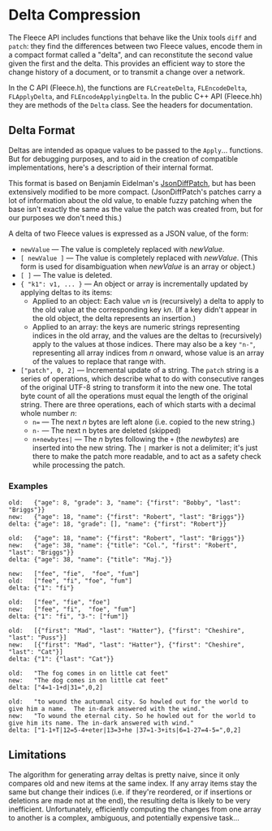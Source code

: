 #  Delta Compression

The Fleece API includes functions that behave like the Unix tools `diff` and `patch`: they find the differences between two Fleece values, encode them in a compact format called a "delta", and can reconstitute the second value given the first and the delta. This provides an efficient way to store the change history of a document, or to transmit a change over a network.

In the C API (Fleece.h), the functions are `FLCreateDelta`, `FLEncodeDelta`, `FLApplyDelta`, and `FLEncodeApplyingDelta`. In the public C++ API (Fleece.hh) they are methods of the `Delta` class. See the headers for documentation.

## Delta Format

Deltas are intended as opaque values to be passed to the `Apply`... functions. But for debugging purposes, and to aid in the creation of compatible implementations, here's a description of their internal format.

This format is based on Benjamín Eidelman's [JsonDiffPatch](https://github.com/benjamine/jsondiffpatch/blob/master/docs/deltas.md), but has been extensively modified to be more compact. (JsonDiffPatch's patches carry a lot of information about the old value, to enable fuzzy patching when the base isn't exactly the same as the value the patch was created from, but for our purposes we don't need this.) 

A delta of two Fleece values is expressed as a JSON value, of the form:

* `newValue` — The value is completely replaced with *newValue*.
* `[ newValue ]` — The value is completely replaced with *newValue*. (This form is used for disambiguation when *newValue* is an array or object.)
* `[ ]` — The value is deleted.
* `{ "k1": v1, ... }` — An object or array is incrementally updated by applying deltas to its items: 
    - Applied to an object: Each value `v`*n* is (recursively) a delta to apply to the old value at the corresponding key `k`*n*. (If a key didn't appear in the old object, the delta represents an insertion.)
    - Applied to an array: the keys are numeric strings representing indices in the old array, and the values are the deltas to (recursively) apply to the values at those indices. There may also be a key `"n-"`, representing all array indices from _n_ onward, whose value is an array of the values to replace that range with.
* `["patch", 0, 2]` — Incremental update of a string. The `patch` string is a series of operations,  which describe what to do with consecutive ranges of the original UTF-8 string to transform it into the new one. The total byte count of all the operations must equal the length of the original string. There are three operations, each of which starts with a decimal whole number *n*:
    * `n=` — The next *n* bytes are left alone (i.e. copied to the new string.)
    * `n-` — The next n bytes are deleted (skipped)
    * `n+newbytes|` — The *n* bytes following the `+` (the *newbytes*) are inserted into the new string. The `|` marker is not a delimiter; it's just there to make the patch more readable, and to act as a safety check while processing the patch.
    
### Examples

```
old:   {"age": 8, "grade": 3, "name": {"first": "Bobby", "last": "Briggs"}}
new:   {"age": 18, "name": {"first": "Robert", "last": "Briggs"}}
delta: {"age": 18, "grade": [], "name": {"first": "Robert"}}

old:   {"age": 18, "name": {"first": "Robert", "last": "Briggs"}}
new:   {"age": 38, "name": {"title": "Col.", "first": "Robert", "last": "Briggs"}}
delta: {"age": 38, "name": {"title": "Maj."}}

new:   ["fee", "fie",  "foe", "fum"]
old:   ["fee", "fi", "foe", "fum"]
delta: {"1": "fi"}

old:   ["fee", "fie", "foe"]
new:   ["fee", "fi",  "foe", "fum"]
delta: {"1": "fi", "3-": ["fum"]}

old:   [{"first": "Mad", "last": "Hatter"}, {"first": "Cheshire", "last": "Puss"}]
new:   [{"first": "Mad", "last": "Hatter"}, {"first": "Cheshire", "last": "Cat"}]
delta: {"1": {"last": "Cat"}}

old:   "The fog comes in on little cat feet"
new:   "The dog comes in on little cat feet"
delta: ["4=1-1+d|31=",0,2]

old:   "to wound the autumnal city. So howled out for the world to give him a name.  The in-dark answered with the wind."
new:   "To wound the eternal city. So he howled out for the world to give him its name. The in-dark answered with wind."
delta: ["1-1+T|12=5-4+eter|13=3+he |37=1-3+its|6=1-27=4-5=",0,2]
```

## Limitations

The algorithm for generating array deltas is pretty naive, since it only compares old and new items at the same index. If any array items stay the same but change their indices (i.e. if they're reordered, or if insertions or deletions are made not at the end), the resulting delta is likely to be very inefficient. Unfortunately, efficiently computing the changes from one array to another is a complex, ambiguous, and potentially expensive task...
